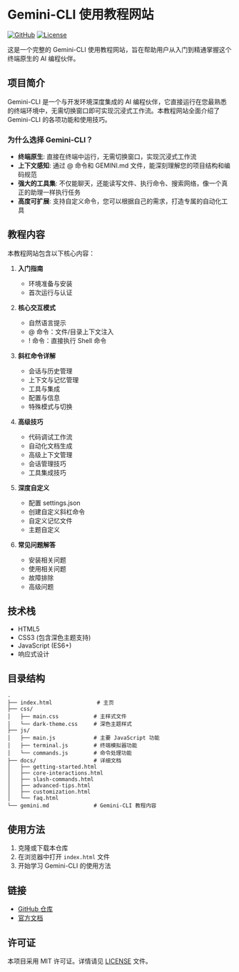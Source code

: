 # Gemini-CLI 使用教程网站

[![GitHub](https://img.shields.io/badge/GitHub-gemini--cli-blue)](https://github.com/google-gemini/gemini-cli)
[![License](https://img.shields.io/badge/license-MIT-green)](LICENSE)

这是一个完整的 Gemini-CLI 使用教程网站，旨在帮助用户从入门到精通掌握这个终端原生的 AI 编程伙伴。

## 项目简介

Gemini-CLI 是一个与开发环境深度集成的 AI 编程伙伴，它直接运行在您最熟悉的终端环境中，无需切换窗口即可实现沉浸式工作流。本教程网站全面介绍了 Gemini-CLI 的各项功能和使用技巧。

### 为什么选择 Gemini-CLI？

- **终端原生**: 直接在终端中运行，无需切换窗口，实现沉浸式工作流
- **上下文感知**: 通过 @ 命令和 GEMINI.md 文件，能深刻理解您的项目结构和编码规范
- **强大的工具集**: 不仅能聊天，还能读写文件、执行命令、搜索网络，像一个真正的助理一样执行任务
- **高度可扩展**: 支持自定义命令，您可以根据自己的需求，打造专属的自动化工具

## 教程内容

本教程网站包含以下核心内容：

1. **入门指南**
   - 环境准备与安装
   - 首次运行与认证

2. **核心交互模式**
   - 自然语言提示
   - @ 命令：文件/目录上下文注入
   - ! 命令：直接执行 Shell 命令

3. **斜杠命令详解**
   - 会话与历史管理
   - 上下文与记忆管理
   - 工具与集成
   - 配置与信息
   - 特殊模式与切换

4. **高级技巧**
   - 代码调试工作流
   - 自动化文档生成
   - 高级上下文管理
   - 会话管理技巧
   - 工具集成技巧

5. **深度自定义**
   - 配置 settings.json
   - 创建自定义斜杠命令
   - 自定义记忆文件
   - 主题自定义

6. **常见问题解答**
   - 安装相关问题
   - 使用相关问题
   - 故障排除
   - 高级问题

## 技术栈

- HTML5
- CSS3 (包含深色主题支持)
- JavaScript (ES6+)
- 响应式设计

## 目录结构

```
.
├── index.html              # 主页
├── css/
│   ├── main.css           # 主样式文件
│   └── dark-theme.css     # 深色主题样式
├── js/
│   ├── main.js            # 主要 JavaScript 功能
│   ├── terminal.js        # 终端模拟器功能
│   └── commands.js        # 命令处理功能
├── docs/                  # 详细文档
│   ├── getting-started.html
│   ├── core-interactions.html
│   ├── slash-commands.html
│   ├── advanced-tips.html
│   ├── customization.html
│   └── faq.html
└── gemini.md              # Gemini-CLI 教程内容
```

## 使用方法

1. 克隆或下载本仓库
2. 在浏览器中打开 `index.html` 文件
3. 开始学习 Gemini-CLI 的使用方法

## 链接

- [GitHub 仓库](https://github.com/google-gemini/gemini-cli)
- [官方文档](https://github.com/google-gemini/gemini-cli)

## 许可证

本项目采用 MIT 许可证。详情请见 [LICENSE](LICENSE) 文件。